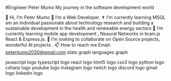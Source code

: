 #Engineer  Peter  Mumo
My  journey  in  the  software  development  world 

👋 Hi, I’m Peter Mumo  👀 I’m a Web Developer. ✝️ I’m currently learning MSQL  am  an  individual  passionate  about  technology  research  and  building  a  sustainable   development  in  the  health and renewable  energy  sectors 🌱 I’m currently learning  mobile  app  development , Neaural Networks  in  brain.js  React & Express.js. 💞️ I’m looking to collaborate on Open Source projects, wonderful AI projects . 📫 How to reach me Email: peteritumo2030@gmail.com
stats graph languages graph


javascript logo  typescript logo  react logo  html5 logo  css3 logo  python logo  csharp logo
youtube logo instagram logo twitch logo discord logo gmail logo linkedin logo
